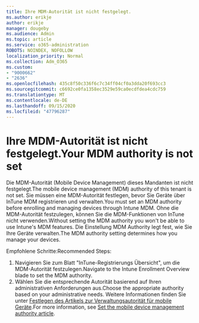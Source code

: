 ```yaml
---
title: Ihre MDM-Autorität ist nicht festgelegt.
ms.author: erikje
author: erikje
manager: dougeby
ms.audience: Admin
ms.topic: article
ms.service: o365-administration
ROBOTS: NOINDEX, NOFOLLOW
localization_priority: Normal
ms.collection: Adm_O365
ms.custom:
- "9000662"
- "2636"
ms.openlocfilehash: 435c8f50c336f6c7c34ff04cf0a3dda20f693cc3
ms.sourcegitcommit: c6692ce0fa1358ec3529e59ca0ecdfdea4cdc759
ms.translationtype: MT
ms.contentlocale: de-DE
ms.lasthandoff: 09/15/2020
ms.locfileid: "47796287"
---
```

# <a name="your-mdm-authority-is-not-set"></a><span data-ttu-id="89787-102">Ihre MDM-Autorität ist nicht festgelegt.</span><span class="sxs-lookup"><span data-stu-id="89787-102">Your MDM authority is not set</span></span>

<span data-ttu-id="89787-103">Die MDM-Autorität (Mobile Device Management) dieses Mandanten ist nicht festgelegt.</span><span class="sxs-lookup"><span data-stu-id="89787-103">The mobile device management (MDM) authority of this tenant is not set.</span></span> <span data-ttu-id="89787-104">Sie müssen eine MDM-Autorität festlegen, bevor Sie Geräte über InTune MDM registrieren und verwalten.</span><span class="sxs-lookup"><span data-stu-id="89787-104">You must set an MDM authority before enrolling and managing devices through Intune MDM.</span></span> <span data-ttu-id="89787-105">Ohne die MDM-Autorität festzulegen, können Sie die MDM-Funktionen von InTune nicht verwenden.</span><span class="sxs-lookup"><span data-stu-id="89787-105">Without setting the MDM authority you won't be able to use Intune's MDM features.</span></span> <span data-ttu-id="89787-106">Die Einstellung MDM Authority legt fest, wie Sie Ihre Geräte verwalten.</span><span class="sxs-lookup"><span data-stu-id="89787-106">The MDM authority setting determines how you manage your devices.</span></span>

<span data-ttu-id="89787-107">Empfohlene Schritte:</span><span class="sxs-lookup"><span data-stu-id="89787-107">Recommended Steps:</span></span>
1. <span data-ttu-id="89787-108">Navigieren Sie zum Blatt "InTune-Registrierungs Übersicht", um die MDM-Autorität festzulegen.</span><span class="sxs-lookup"><span data-stu-id="89787-108">Navigate to the Intune Enrollment Overview blade to set the MDM authority.</span></span>
2. <span data-ttu-id="89787-109">Wählen Sie die entsprechende Autorität basierend auf Ihren administrativen Anforderungen aus.</span><span class="sxs-lookup"><span data-stu-id="89787-109">Choose the appropriate authority based on your administrative needs.</span></span> <span data-ttu-id="89787-110">Weitere Informationen finden Sie unter [Festlegen des Artikels zur Verwaltungsautorität für mobile Geräte](https://docs.microsoft.com/intune/mdm-authority-set).</span><span class="sxs-lookup"><span data-stu-id="89787-110">For more information, see [Set the mobile device management authority article](https://docs.microsoft.com/intune/mdm-authority-set).</span></span>